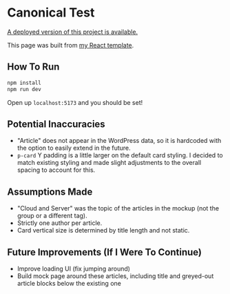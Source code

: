 # Canonical Test

[A deployed version of this project is available.](https://nstgeorge.github.io/canonical-test/)

This page was built from [my React template](https://github.com/nstgeorge/react-template).

## How To Run

```bash
npm install
npm run dev
```

Open up `localhost:5173` and you should be set!

## Potential Inaccuracies
 - "Article" does not appear in the WordPress data, so it is hardcoded with the option to easily extend in the future.
 - `p-card` Y padding is a little larger on the default card styling. I decided to match existing styling and made slight adjustments to the overall spacing to account for this.

## Assumptions Made
 - "Cloud and Server" was the topic of the articles in the mockup (not the group or a different tag).
 - Strictly one author per article.
 - Card vertical size is determined by title length and not static.

## Future Improvements (If I Were To Continue)
 - Improve loading UI (fix jumping around)
 - Build mock page around these articles, including title and greyed-out article blocks below the existing one




